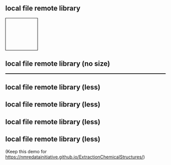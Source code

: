 ## local file remote library
<script src="https://partridgejiang.github.io/Kekule.js/demos/libs/kekule/kekule.js?module=chemWidget"></script>
<span style="display:block;border:1px solid black;width:100px;height:100px" data-widget="Kekule.ChemWidget.Viewer2D" data-chem-obj="url(data/menthol-2D.mol)" data-caption="menthol"></span>
## local file remote library (no size)
<script src="https://partridgejiang.github.io/Kekule.js/demos/libs/kekule/kekule.js?module=chemWidget"></script>
<span style="display:block;border:1px solid black" data-widget="Kekule.ChemWidget.Viewer2D" data-chem-obj="url(data/menthol-2D.mol)" data-caption="menthol"></span>
## local file remote library (less)
<script src="https://partridgejiang.github.io/Kekule.js/demos/libs/kekule/kekule.js?module=chemWidget"></script>
<span style="display:block" data-widget="Kekule.ChemWidget.Viewer2D" data-chem-obj="url(data/menthol-2D.mol)" data-caption="menthol"></span>
## local file remote library (less)
<span style="display:block" data-widget="Kekule.ChemWidget.Viewer2D" data-chem-obj="url(data/menthol-2D.mol)" data-caption="menthol"></span>
## local file remote library (less)
<span data-widget="Kekule.ChemWidget.Viewer2D" data-chem-obj="url(data/menthol-2D.mol)" data-caption="menthol"></span>
## local file remote library (less)
<span data-widget="Kekule.ChemWidget.Viewer2D" data-chem-obj="url(data/menthol-2D.mol)"></span>


(Keep this demo for https://nmredatainitiative.github.io/ExtractionChemicalStructures/)